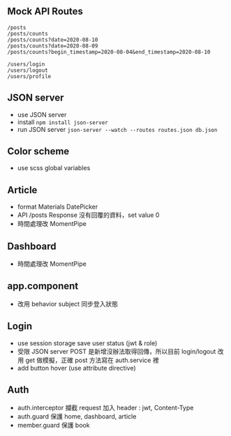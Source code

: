 ## Mock API Routes
```
/posts
/posts/counts
/posts/counts?date=2020-08-10
/posts/counts?date=2020-08-09
/posts/counts?begin_timestamp=2020-08-04&end_timestamp=2020-08-10

/users/login
/users/logout
/users/profile
```

## JSON server
* use JSON server
* install `npm install json-server`
* run JSON server `json-server --watch --routes routes.json db.json`

## Color scheme
* use scss global variables

## Article
* format Materials DatePicker
* API /posts Response 沒有回覆的資料，set value 0
* 時間處理改 MomentPipe

## Dashboard
* 時間處理改 MomentPipe

## app.component
* 改用 behavior subject 同步登入狀態

## Login
* use session storage save user status (jwt & role)
* 受限 JSON server POST 是新增沒辦法取得回傳，所以目前 login/logout 改用 get 做模擬，正確 post 方法寫在 auth.service 裡
* add button hover (use attribute directive)

## Auth
* auth.interceptor 攔截 request 加入 header : jwt, Content-Type
* auth.guard 保護 home, dashboard, article
* member.guard 保護 book
